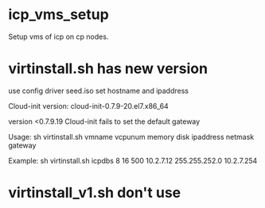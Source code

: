 # icp_vms_setup
Setup vms of icp on cp nodes.
# virtinstall.sh has new version
use config driver seed.iso set hostname and ipaddress  

Cloud-init version: cloud-init-0.7.9-20.el7.x86_64  

version <0.7.9.19   Cloud-init fails to set the default gateway  

Usage: sh virtinstall.sh vmname vcpunum memory disk ipaddress netmask gateway  

Example: sh virtinstall.sh icpdbs 8 16 500 10.2.7.12 255.255.252.0 10.2.7.254  


# virtinstall_v1.sh don't use